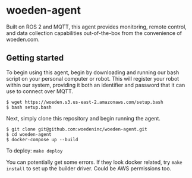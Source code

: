 # woeden-agent

Built on ROS 2 and MQTT, this agent provides monitoring, remote control, and data collection capabilities out-of-the-box from the convenience of woeden.com.

## Getting started

To begin using this agent, begin by downloading and running our bash script on your personal computer or robot. This will register your robot within our system, providing it both an identifier and password that it can use to connect over MQTT.

```
$ wget https://woeden.s3.us-east-2.amazonaws.com/setup.bash
$ bash setup.bash
```

Next, simply clone this repository and begin running the agent.

```
$ git clone git@github.com:woedeninc/woeden-agent.git
$ cd woeden-agent
$ docker-compose up --build
```

To deploy:
`make deploy`

You can potentially get some errors. If they look docker related, try `make install` to set up the builder driver. Could be AWS permissions too.
